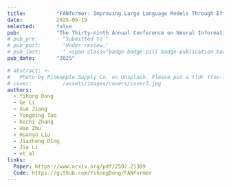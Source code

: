```yaml
---
title:          "FANformer: Improving Large Language Models Through Effective Periodicity Modeling"
date:           2025-09-19
selected:       false
pub:            "The Thirty-ninth Annual Conference on Neural Information Processing Systems (NeurIPS 2025)"
# pub_pre:        "Submitted to "
# pub_post:       'Under review.'
# pub_last:       ' <span class="badge badge-pill badge-publication badge-success">CCF-A, Poster</span>'
pub_date:       "2025"

# abstract: >-
#   Photo by Pineapple Supply Co. on Unsplash. Please put a tldr (too-long-didnt-read, 1~2 sentences) of your publication here. It is not recommended to put the actual abstract here because it is usually too long to fit in. $\LaTeX$ is supported. $a=b+c$.
# cover:          /assets/images/covers/cover3.jpg
authors:
  - Yihong Dong
  - Ge Li
  - Xue Jiang
  - Yongding Tao
  - Kechi Zhang
  - Hao Zhu
  - Huanyu Liu
  - Jiazheng Ding
  - Jia Li
  - et al.
links:
  Paper: https://www.arxiv.org/pdf/2502.21309
  Code: https://github.com/YihongDong/FANformer
---
```

